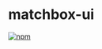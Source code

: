 matchbox-ui
===========

[![npm](https://img.shields.io/npm/v/matchbox-ui.svg)](https://www.npmjs.com/package/matchbox-ui)
